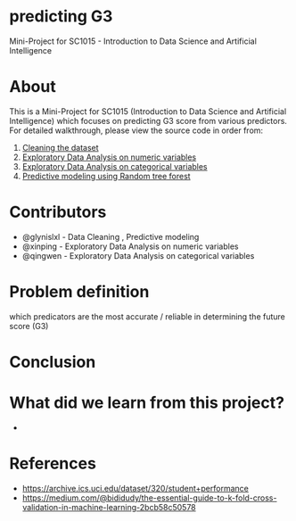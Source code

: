 # predicting G3
Mini-Project for SC1015 - Introduction to Data Science and Artificial Intelligence

# About
This is a Mini-Project for SC1015 (Introduction to Data Science and Artificial Intelligence) which focuses on predicting G3 score from various predictors. For detailed walkthrough, please view the source code in order from:
1. [Cleaning the dataset](#cleaning-the-dataset)
2. [Exploratory Data Analysis on numeric variables](#exploratory-data-analysis-on-numeric-variables)
3. [Exploratory Data Analysis on categorical variables](#exploratory-data-analysis-on-categorical-variables)
4. [Predictive modeling using Random tree forest](#predictive-modeling-using-random-tree-forest)

# Contributors
- @glynislxl - Data Cleaning , Predictive modeling
- @xinping - Exploratory Data Analysis on numeric variables
- @qingwen - Exploratory Data Analysis on categorical variables

# Problem definition
which predicators are the most accurate / reliable in  determining the future score (G3)

# Conclusion

# What did we learn from this project?
- 
# References
- https://archive.ics.uci.edu/dataset/320/student+performance
- https://medium.com/@bididudy/the-essential-guide-to-k-fold-cross-validation-in-machine-learning-2bcb58c50578

